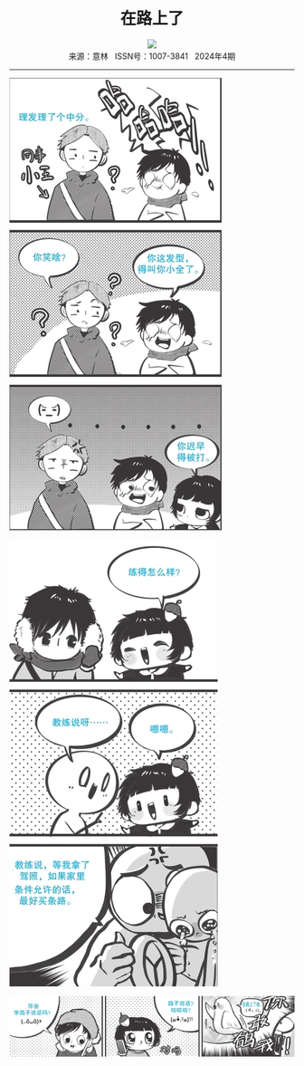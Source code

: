 # <center>在路上了</center> 

<div align=center><img src="https://raw.githubusercontent.com/leaguecn/magazines/main/img_authors/%d7%f7%d5%df%a3%ba%d2%c1%b4%b5%b7%e7%d7%d3.jpg"></div> 

<center>来源：意林   ISSN号：1007-3841   2024年4期</center> 


* * *


![](https://raw.githubusercontent.com/leaguecn/magazines/main/img/yili20240471-1-l.jpg)

![](https://raw.githubusercontent.com/leaguecn/magazines/main/img/yili20240471-2-l.jpg)

![](https://raw.githubusercontent.com/leaguecn/magazines/main/img/yili20240471-3-l.jpg)